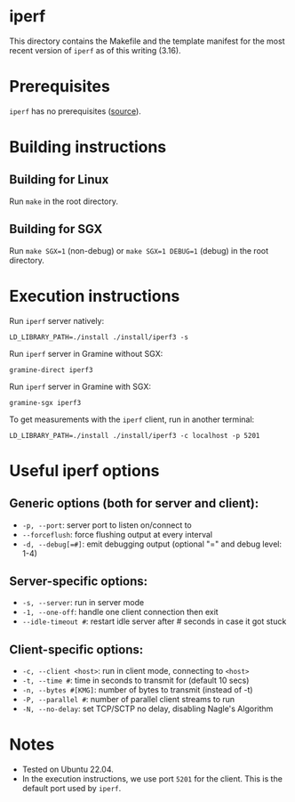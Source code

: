 # iperf

This directory contains the Makefile and the template manifest for the most
recent version of `iperf` as of this writing (3.16).

# Prerequisites

`iperf` has no prerequisites
([source](https://github.com/esnet/iperf?tab=readme-ov-file#prerequisites)).

# Building instructions

## Building for Linux

Run `make` in the root directory.

## Building for SGX

Run `make SGX=1` (non-debug) or `make SGX=1 DEBUG=1` (debug) in the root
directory.

# Execution instructions

Run `iperf` server natively:
```
LD_LIBRARY_PATH=./install ./install/iperf3 -s
```

Run `iperf` server in Gramine without SGX:
```
gramine-direct iperf3
```

Run `iperf` server in Gramine with SGX:
```
gramine-sgx iperf3
```

To get measurements with the `iperf` client, run in another terminal:
```
LD_LIBRARY_PATH=./install ./install/iperf3 -c localhost -p 5201
```

# Useful iperf options
## Generic options (both for server and client):
- `-p, --port`: server port to listen on/connect to
- `--forceflush`: force flushing output at every interval
- `-d, --debug[=#]`: emit debugging output (optional "=" and debug level: 1-4)

## Server-specific options:
- `-s, --server`: run in server mode
- `-1, --one-off`: handle one client connection then exit
- `--idle-timeout #`: restart idle server after # seconds in case it got stuck

## Client-specific options:
- `-c, --client <host>`: run in client mode, connecting to `<host>`
- `-t, --time #`: time in seconds to transmit for (default 10 secs)
- `-n, --bytes #[KMG]`: number of bytes to transmit (instead of -t)
- `-P, --parallel #`: number of parallel client streams to run
- `-N, --no-delay`: set TCP/SCTP no delay, disabling Nagle's Algorithm

# Notes
- Tested on Ubuntu 22.04.
- In the execution instructions, we use port `5201` for the client.
  This is the default port used by `iperf`.
